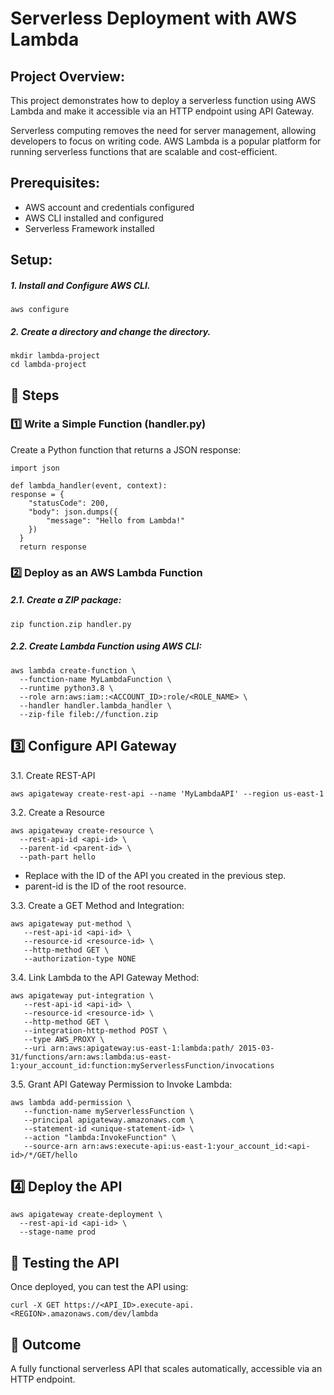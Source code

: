 # Serverless Deployment with AWS Lambda
## Project Overview:
This project demonstrates how to deploy a serverless function using AWS Lambda and make it accessible via an HTTP endpoint using API Gateway.

Serverless computing removes the need for server management, allowing developers to focus on writing code. AWS Lambda is a popular platform for running serverless functions that are scalable and cost-efficient.

## Prerequisites:
- AWS account and credentials configured
- AWS CLI installed and configured
- Serverless Framework installed

## Setup:
##### 1. Install and Configure AWS CLI.
    
    aws configure

##### 2. Create a directory and change the directory.

    mkdir lambda-project
    cd lambda-project

## 🔹 Steps
### 1️⃣ Write a Simple Function (handler.py)
Create a Python function that returns a JSON response:

    import json

    def lambda_handler(event, context):
    response = {
        "statusCode": 200,
        "body": json.dumps({
            "message": "Hello from Lambda!"
        })
      }
      return response
      




### 2️⃣ Deploy as an AWS Lambda Function
##### 2.1. Create a ZIP package:
     
    zip function.zip handler.py
##### 2.2. Create Lambda Function using AWS CLI:

    aws lambda create-function \
      --function-name MyLambdaFunction \
      --runtime python3.8 \
      --role arn:aws:iam::<ACCOUNT_ID>:role/<ROLE_NAME> \
      --handler handler.lambda_handler \
      --zip-file fileb://function.zip
## 3️⃣ Configure API Gateway
3.1. Create REST-API

    aws apigateway create-rest-api --name 'MyLambdaAPI' --region us-east-1
3.2. Create a Resource

    aws apigateway create-resource \
      --rest-api-id <api-id> \
      --parent-id <parent-id> \
      --path-part hello

 - Replace <api-id> with the ID of the API you created in the previous step.
 - parent-id is the ID of the root resource.
    
3.3. Create a GET Method and Integration:
 
    aws apigateway put-method \
       --rest-api-id <api-id> \
       --resource-id <resource-id> \
       --http-method GET \
       --authorization-type NONE
       
3.4. Link Lambda to the API Gateway Method:

    aws apigateway put-integration \
       --rest-api-id <api-id> \
       --resource-id <resource-id> \
       --http-method GET \
       --integration-http-method POST \
       --type AWS_PROXY \
       --uri arn:aws:apigateway:us-east-1:lambda:path/ 2015-03-31/functions/arn:aws:lambda:us-east-1:your_account_id:function:myServerlessFunction/invocations

3.5. Grant API Gateway Permission to Invoke Lambda:

    aws lambda add-permission \
       --function-name myServerlessFunction \
       --principal apigateway.amazonaws.com \
       --statement-id <unique-statement-id> \
       --action "lambda:InvokeFunction" \
       --source-arn arn:aws:execute-api:us-east-1:your_account_id:<api-id>/*/GET/hello

## 4️⃣ Deploy the API

    aws apigateway create-deployment \
      --rest-api-id <api-id> \
      --stage-name prod

## 🚀 Testing the API
Once deployed, you can test the API using:

    curl -X GET https://<API_ID>.execute-api.<REGION>.amazonaws.com/dev/lambda

## 🔹 Outcome
A fully functional serverless API that scales automatically, accessible via an HTTP endpoint.
